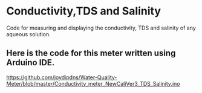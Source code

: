 # Conductivity,TDS and Salinity
Code for measuring and displaying the conductivity, TDS and salinity of any aqueous solution.
## Here is the code for this meter written using Arduino IDE.
https://github.com/joydipdns/Water-Quality-Meter/blob/master/Conductivity_meter_NewCaliVer3_TDS_Salinity.ino
